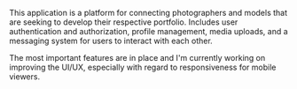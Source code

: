
This application is a platform for connecting photographers and models that are seeking to develop their respective portfolio. Includes user authentication and authorization, profile management, media uploads, and a messaging system for users to interact with each other.


The most important features are in place and I'm currently working on improving the UI/UX, especially with regard to responsiveness for mobile viewers.
